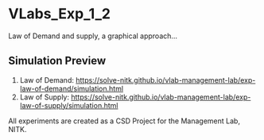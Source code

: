 # VLabs_Exp_1_2
Law of Demand and supply, a graphical approach...

## Simulation Preview
1. Law of Demand: https://solve-nitk.github.io/vlab-management-lab/exp-law-of-demand/simulation.html
2. Law of Supply: https://solve-nitk.github.io/vlab-management-lab/exp-law-of-supply/simulation.html

All experiments are created as a CSD Project for the Management Lab, NITK.
